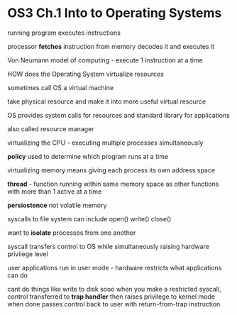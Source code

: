 # OS3 Ch.1 Into to Operating Systems

running program executes instructions

processor **fetches** instruction from memory decodes it and executes it

Von Neumann model of computing - execute 1 instruction at a time

HOW does the Operating System virtualize resources

sometimes call OS a virtual machine

take physical resource and make it into more useful virtual resource

OS provides system calls for resources and standard library for applications

also called resource manager

virtualizing the CPU - executing multiple processes simultaneously

**policy** used to determine which program runs at a time

virtualizing memory means giving each process its own address space

**thread** - function running within same memory space as other functions with more than 1 active at a time

**persiostence** not volatile memory

syscalls to file system can include open() write() close()

want to **isolate** processes from one another

syscall transfers control to OS while simultaneously raising hardware privilege level

user applications run in user mode - hardware restricts what applications can do

cant do things like write to disk sooo when you make a restricted syscall, control transferred to **trap handler** then raises privilege to kernel mode
 when done passes control back to user with return-from-trap instruction




